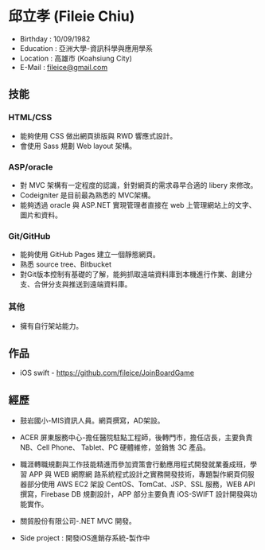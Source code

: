 # 邱立孝 (Fileie Chiu)

* Birthday : 10/09/1982
* Education : 亞洲大學-資訊科學與應用學系
* Location : 高雄市 (Koahsiung City)
* E-Mail : fileice@gmail.com

## 技能

### HTML/CSS

* 能夠使用 CSS 做出網頁排版與 RWD 響應式設計。
* 會使用 Sass 規劃 Web layout 架構。
 

### ASP/oracle

* 對 MVC 架構有一定程度的認識，針對網頁的需求尋早合適的 libery 來修改。
* Codeigniter 是目前最為熟悉的 MVC架構。
* 能夠透過 oracle 與 ASP.NET 實現管理者直接在 web 上管理網站上的文字、圖片和資料。

### Git/GitHub

* 能夠使用 GitHub Pages 建立一個靜態網頁。
* 熟悉 source tree、Bitbucket
* 對Git版本控制有基礎的了解，能夠抓取遠端資料庫到本機進行作業、創建分支、合併分支與推送到遠端資料庫。

### 其他

* 擁有自行架站能力。

## 作品

* iOS swift - https://github.com/fileice/JoinBoardGame 


## 經歷
* 鼓岩國小-MIS資訊人員。網頁撰寫，AD架設。

* ACER  屏東服務中心-擔任醫院駐點工程師，後轉門市，擔任店長，主要負責  NB、Cell  Phone、  Tablet、PC  硬體維修，並銷售  3C  產品。

* 職涯轉職規劃與工作技能精進而參加資策會行動應用程式開發就業養成班，學習  APP  與  WEB  網際網  路系統程式設計之實務開發技術，專題製作網頁伺服器部分使用  AWS  EC2  架設  CentOS、TomCat、JSP、SSL  服務，WEB  API撰寫，Firebase  DB  規劃設計，APP  部分主要負責  iOS-SWIFT  設計開發與功能實作。

* 關貿股份有限公司-.NET  MVC  開發。

* Side  project : 開發iOS進銷存系統-製作中




